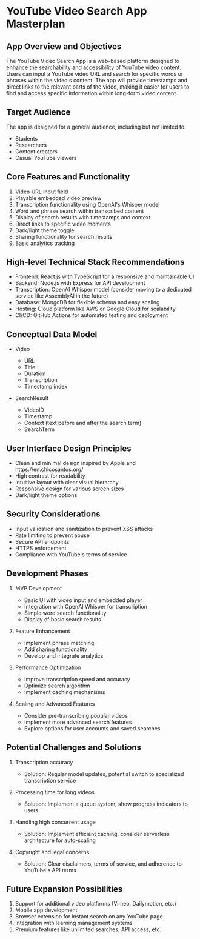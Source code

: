 # YouTube Video Search App Masterplan

## App Overview and Objectives
The YouTube Video Search App is a web-based platform designed to enhance the searchability and accessibility of YouTube video content. Users can input a YouTube video URL and search for specific words or phrases within the video's content. The app will provide timestamps and direct links to the relevant parts of the video, making it easier for users to find and access specific information within long-form video content.

## Target Audience
The app is designed for a general audience, including but not limited to:
- Students
- Researchers
- Content creators
- Casual YouTube viewers

## Core Features and Functionality
1. Video URL input field
2. Playable embedded video preview
3. Transcription functionality using OpenAI's Whisper model
4. Word and phrase search within transcribed content
5. Display of search results with timestamps and context
6. Direct links to specific video moments
7. Dark/light theme toggle
8. Sharing functionality for search results
9. Basic analytics tracking

## High-level Technical Stack Recommendations
- Frontend: React.js with TypeScript for a responsive and maintainable UI
- Backend: Node.js with Express for API development
- Transcription: OpenAI Whisper model (consider moving to a dedicated service like AssemblyAI in the future)
- Database: MongoDB for flexible schema and easy scaling
- Hosting: Cloud platform like AWS or Google Cloud for scalability
- CI/CD: GitHub Actions for automated testing and deployment

## Conceptual Data Model
- Video
  - URL
  - Title
  - Duration
  - Transcription
  - Timestamp index

- SearchResult
  - VideoID
  - Timestamp
  - Context (text before and after the search term)
  - SearchTerm

## User Interface Design Principles
- Clean and minimal design inspired by Apple and https://en.chicosantos.org/
- High contrast for readability
- Intuitive layout with clear visual hierarchy
- Responsive design for various screen sizes
- Dark/light theme options

## Security Considerations
- Input validation and sanitization to prevent XSS attacks
- Rate limiting to prevent abuse
- Secure API endpoints
- HTTPS enforcement
- Compliance with YouTube's terms of service

## Development Phases
1. MVP Development
   - Basic UI with video input and embedded player
   - Integration with OpenAI Whisper for transcription
   - Simple word search functionality
   - Display of basic search results

2. Feature Enhancement
   - Implement phrase matching
   - Add sharing functionality
   - Develop and integrate analytics

3. Performance Optimization
   - Improve transcription speed and accuracy
   - Optimize search algorithm
   - Implement caching mechanisms

4. Scaling and Advanced Features
   - Consider pre-transcribing popular videos
   - Implement more advanced search features
   - Explore options for user accounts and saved searches

## Potential Challenges and Solutions
1. Transcription accuracy
   - Solution: Regular model updates, potential switch to specialized transcription service

2. Processing time for long videos
   - Solution: Implement a queue system, show progress indicators to users

3. Handling high concurrent usage
   - Solution: Implement efficient caching, consider serverless architecture for auto-scaling

4. Copyright and legal concerns
   - Solution: Clear disclaimers, terms of service, and adherence to YouTube's API terms

## Future Expansion Possibilities
1. Support for additional video platforms (Vimeo, Dailymotion, etc.)
2. Mobile app development
3. Browser extension for instant search on any YouTube page
4. Integration with learning management systems
5. Premium features like unlimited searches, API access, etc.

